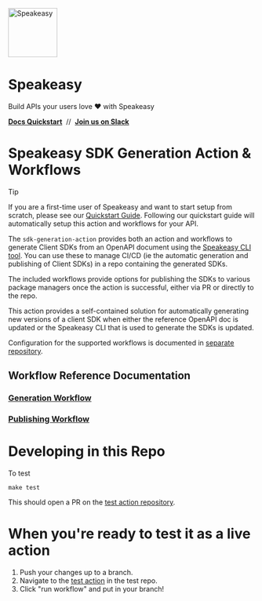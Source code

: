 <a href="https://www.speakeasy.com/" target="_blank">
  <picture>
      <source media="(prefers-color-scheme: light)" srcset="https://github.com/user-attachments/assets/21dd5d3a-aefc-4cd3-abee-5e17ef1d4dad">
      <source media="(prefers-color-scheme: dark)" srcset="https://github.com/user-attachments/assets/0a747f98-d228-462d-9964-fd87bf93adc5">
      <img width="100px" src="https://github.com/user-attachments/assets/21dd5d3a-aefc-4cd3-abee-5e17ef1d4dad#gh-light-mode-only" alt="Speakeasy">
  </picture>
</a>
<h1>Speakeasy</h1>
<p>Build APIs your users love ❤️ with Speakeasy</p>
<a href="https://www.speakeasy.com/docs/introduction" target="_blank"><b>Docs Quickstart</b></a>&nbsp;&nbsp;//&nbsp;&nbsp;<a href="https://join.slack.com/t/speakeasy-dev/shared_invite/zt-1cwb3flxz-lS5SyZxAsF_3NOq5xc8Cjw" target="_blank"><b>Join us on Slack</b></a>
<br />

# Speakeasy SDK Generation Action & Workflows

> [!TIP]
> If you are a first-time user of Speakeasy and want to start setup from scratch, please see our [Quickstart Guide](https://www.speakeasy.com/docs/introduction). Following our quickstart guide will automatically setup this action and workflows for your API.

The `sdk-generation-action` provides both an action and workflows to generate Client SDKs from an OpenAPI document using the [Speakeasy CLI tool](https://github.com/speakeasy-api/speakeasy). You can use these to manage CI/CD (ie the automatic generation and publishing of Client SDKs) in a repo containing the generated SDKs.

The included workflows provide options for publishing the SDKs to various package managers once the action is successful, either via PR or directly to the repo.

This action provides a self-contained solution for automatically generating new versions of a client SDK when either the reference OpenAPI doc is updated or the Speakeasy CLI that is used to generate the SDKs is updated.

Configuration for the supported workflows is documented in [separate repository](https://github.com/speakeasy-api/sdk-gen-config). 

## Workflow Reference Documentation

### [Generation Workflow](https://www.speakeasy.com/docs/workflow-reference/generation-reference)

### [Publishing Workflow](https://www.speakeasy.com/docs/workflow-reference/publishing-reference)

# Developing in this Repo
To test
```
make test
```

This should open a PR on the [test action repository](https://github.com/speakeasy-api/sdk-generation-action-test-repo).

# When you're ready to test it as a live action

1) Push your changes up to a branch.
2) Navigate to the [test action](https://github.com/speakeasy-api/sdk-generation-action-test-repo/actions/workflows/action-test.yaml) in the test repo.
3) Click "run workflow" and put in your branch!
